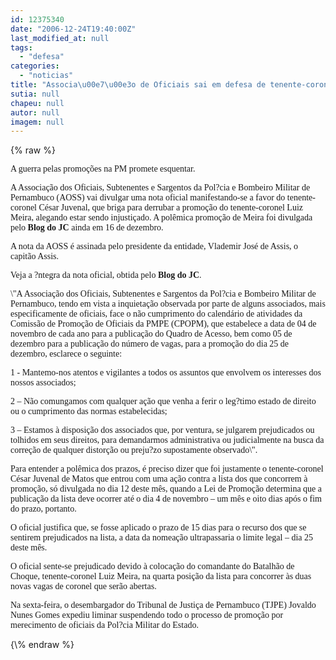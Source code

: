 ```yaml
---
id: 12375340
date: "2006-12-24T19:40:00Z"
last_modified_at: null
tags:
  - "defesa"
categories:
  - "noticias"
title: "Associa\u00e7\u00e3o de Oficiais sai em defesa de tenente-coronel que se diz injusti\u00e7ado com promo\u00e7\u00f5es na PM"
sutia: null
chapeu: null
autor: null
imagem: null
---
```

{\% raw %}
<p><P><FONT face=Verdana>A guerra pelas promoções na PM promete esquentar. </FONT></P></p>
<p><P><FONT face=Verdana>A Associação dos Oficiais, Subtenentes e Sargentos da Pol?cia e Bombeiro Militar de Pernambuco (AOSS) vai divulgar uma nota oficial manifestando-se a favor do tenente-coronel César Juvenal, que briga para derrubar a promoção do tenente-coronel Luiz Meira, alegando estar sendo injustiçado. A polêmica promoção de Meira foi divulgada pelo <STRONG>Blog do JC</STRONG> ainda em 16 de dezembro.</FONT></P></p>
<p><P><FONT face=Verdana>A nota da AOSS é assinada pelo presidente da entidade, Vlademir José de Assis, o capitão Assis.</FONT></P></p>
<p><P><FONT face=Verdana>Veja a ?ntegra da nota oficial, obtida pelo <STRONG>Blog do JC</STRONG>.</FONT></P></p>
<p><P><FONT face=Verdana>\"A Associação dos Oficiais, Subtenentes e Sargentos da Pol?cia e Bombeiro Militar de Pernambuco, tendo em vista a inquietação observada por parte de alguns associados, mais especificamente de oficiais, face o não cumprimento do calendário de atividades da Comissão de Promoção de Oficiais da PMPE (CPOPM), que estabelece a data de 04 de novembro de cada ano para a publicação do Quadro de Acesso, bem como 05 de dezembro para a publicação do número de vagas, para a promoção do dia 25 de dezembro, esclarece o seguinte:</FONT></P></p>
<p><P><FONT face=Verdana>1 - Mantemo-nos atentos e vigilantes a todos os assuntos que envolvem os interesses dos nossos associados;</FONT></P></p>
<p><P><FONT face=Verdana>2 – Não comungamos com qualquer ação que venha a ferir o leg?timo estado de direito ou o cumprimento das normas estabelecidas;</FONT></P></p>
<p><P><FONT face=Verdana>3 – Estamos à disposição dos associados que, por ventura, se julgarem prejudicados ou tolhidos em seus direitos, para demandarmos administrativa ou judicialmente na busca da correção de qualquer distorção ou preju?zo supostamente observado\".</FONT></P></p>
<p><P><FONT face=Verdana>Para entender a polêmica dos prazos, é preciso dizer que foi justamente o tenente-coronel César Juvenal de Matos que entrou com uma ação contra a lista dos que concorrem à promoção, só divulgada no dia 12 deste mês, quando a Lei de Promoção determina que a publicação da lista deve ocorrer até o dia 4 de novembro – um mês e oito dias após o fim do prazo, portanto. </FONT></P></p>
<p><P><FONT face=Verdana>O oficial justifica que, se fosse aplicado o prazo de 15 dias para o recurso dos que se sentirem prejudicados na lista, a data da nomeação ultrapassaria o limite legal – dia 25 deste mês.</FONT></P></p>
<p><P><FONT face=Verdana>O oficial sente-se prejudicado devido à colocação do comandante do Batalhão de Choque, tenente-coronel Luiz Meira, na quarta posição da lista para concorrer às duas novas vagas de coronel que serão abertas. </FONT></P></p>
<p><P><FONT face=Verdana>Na sexta-feira, o desembargador do Tribunal de Justiça de Pernambuco (TJPE) Jovaldo Nunes Gomes expediu liminar suspendendo todo o processo de promoção por merecimento de oficiais da Pol?cia Militar do Estado.</FONT></P> </p>
{\% endraw %}